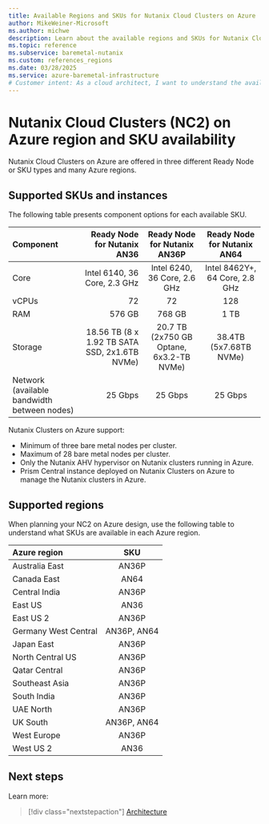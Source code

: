 ```yaml
---
title: Available Regions and SKUs for Nutanix Cloud Clusters on Azure
author: MikeWeiner-Microsoft
ms.author: michwe
description: Learn about the available regions and SKUs for Nutanix Cloud Clusters on Azure.
ms.topic: reference
ms.subservice: baremetal-nutanix
ms.custom: references_regions
ms.date: 03/28/2025
ms.service: azure-baremetal-infrastructure
# Customer intent: As a cloud architect, I want to understand the available SKUs and regions for Nutanix Cloud Clusters on Azure, so that I can properly plan the deployment of my infrastructure to meet organizational needs.
---
```


# Nutanix Cloud Clusters (NC2) on Azure region and SKU availability
Nutanix Cloud Clusters on Azure are offered in three different Ready Node or SKU types and many Azure regions. 

## Supported SKUs and instances

The following table presents component options for each available SKU.

| Component |Ready Node for Nutanix AN36|Ready Node for Nutanix AN36P|Ready Node for Nutanix AN64|
| :------------------- | -------------------: |:---------------:| :---------------:| 
|Core|Intel 6140, 36 Core, 2.3 GHz|Intel 6240, 36 Core, 2.6 GHz| Intel 8462Y+, 64 Core, 2.8 GHz| 
|vCPUs|72|72|128|
|RAM|576 GB|768 GB|1 TB
|Storage|18.56 TB (8 x 1.92 TB SATA SSD, 2x1.6TB NVMe)|20.7 TB (2x750 GB Optane, 6x3.2-TB NVMe)| 38.4TB (5x7.68TB NVMe)|
|Network (available bandwidth between nodes)|25 Gbps|25 Gbps|25 Gbps|

Nutanix Clusters on Azure support:

* Minimum of three bare metal nodes per cluster.
* Maximum of 28 bare metal nodes per cluster.
* Only the Nutanix AHV hypervisor on Nutanix clusters running in Azure.
* Prism Central instance deployed on Nutanix Clusters on Azure to manage the Nutanix clusters in Azure.

## Supported regions

When planning your NC2 on Azure design, use the following table to understand what SKUs are available in each Azure region.

| Azure region | SKU   |
| :---         | :---: |
| Australia East | AN36P |
| Canada East | AN64 |
| Central India | AN36P |
| East US | AN36 |
| East US 2 | AN36P |
| Germany West Central | AN36P, AN64 |
| Japan East | AN36P |
| North Central US | AN36P |
| Qatar Central | AN36P |
| Southeast Asia | AN36P |
| South India | AN36P |
| UAE North | AN36P |
| UK South | AN36P, AN64 |
| West Europe | AN36P |
| West US 2 | AN36 |

## Next steps

Learn more:

> [!div class="nextstepaction"]
> [Architecture](architecture.md)
